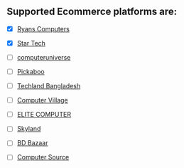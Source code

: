 ## Supported Ecommerce platforms are:

- [x] [Ryans Computers](https://www.ryanscomputers.com/)
- [x] [Star Tech](https://www.startech.com.bd/)
- [ ] [computeruniverse](https://www.computeruniverse.net/en/)
- [ ] [Pickaboo](https://www.pickaboo.com/)
- [ ] [Techland Bangladesh](https://www.techlandbd.com/)
- [ ] [Computer Village](https://www.village-bd.com/)
- [ ] [ELITE COMPUTER](https://elitecomputer.com.bd/)
- [ ] [Skyland](https://www.skyland.com.bd/)
- [ ] [BD Bazaar](https://bdbazaar.com/)
- [ ] [Computer Source](https://www.computersourcebd.com/)

